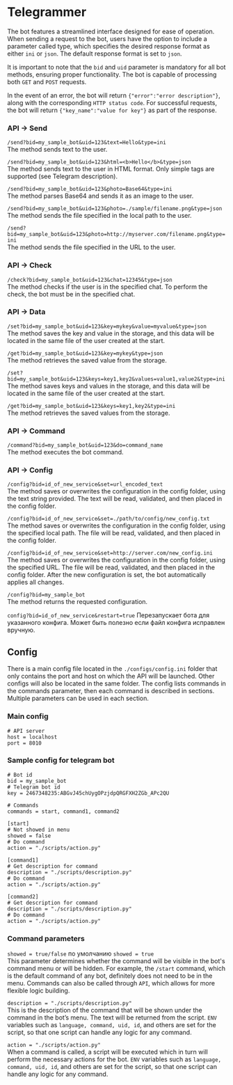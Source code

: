 # Telegrammer 

The bot features a streamlined interface designed for ease of operation. When sending a request to the bot, users have the option to include a parameter called type, which specifies the desired response format as either `ini` or `json`. The default response format is set to `json`.

It is important to note that the `bid` and `uid` parameter is mandatory for all bot methods, ensuring proper functionality. The bot is capable of processing both `GET` and `POST` requests.

In the event of an error, the bot will return `{"error":"error description"}`, along with the corresponding `HTTP status code`. For successful requests, the bot will return `{"key_name":"value for key"}` as part of the response.

### API → Send

`/send?bid=my_sample_bot&uid=123&text=Hello&type=ini`  
The method sends text to the user.

`/send?bid=my_sample_bot&uid=123&html=<b>Hello</b>&type=json`  
The method sends text to the user in HTML format. Only simple tags are supported (see Telegram description).

`/send?bid=my_sample_bot&uid=123&photo=Base64&type=ini`  
The method parses Base64 and sends it as an image to the user.

`/send?bid=my_sample_bot&uid=123&photo=./sample/filename.png&type=json`  
The method sends the file specified in the local path to the user.

`/send?bid=my_sample_bot&uid=123&photo=http://myserver.com/filename.png&type=ini`  
The method sends the file specified in the URL to the user.

### API → Check

`/check?bid=my_sample_bot&uid=123&chat=12345&type=json`  
The method checks if the user is in the specified chat. To perform the check, the bot must be in the specified chat.

### API → Data

`/set?bid=my_sample_bot&uid=123&key=mykey&value=myvalue&type=json`  
The method saves the key and value in the storage, and this data will be located in the same file of the user created at the start.

`/get?bid=my_sample_bot&uid=123&key=mykey&type=json`  
The method retrieves the saved value from the storage.

`/set?bid=my_sample_bot&uid=123&keys=key1,key2&values=value1,value2&type=ini`  
The method saves keys and values in the storage, and this data will be located in the same file of the user created at the start.

`/get?bid=my_sample_bot&uid=123&keys=key1,key2&type=ini`  
The method retrieves the saved values from the storage.

### API → Command

`/command?bid=my_sample_bot&uid=123&do=command_name`  
The method executes the bot command.

### API → Config

`/config?bid=id_of_new_service&set=url_encoded_text`  
The method saves or overwrites the configuration in the config folder, using the text string provided. The text will be read, validated, and then placed in the config folder.

`/config?bid=id_of_new_service&set=./path/to/config/new_config.txt`  
The method saves or overwrites the configuration in the config folder, using the specified local path. The file will be read, validated, and then placed in the config folder.

`/config?bid=id_of_new_service&set=http://server.com/new_config.ini`  
The method saves or overwrites the configuration in the config folder, using the specified URL. The file will be read, validated, and then placed in the config folder. After the new configuration is set, the bot automatically applies all changes.

`/config?bid=my_sample_bot`  
The method returns the requested configuration.

`config?bid=id_of_new_service&restart=true`
Перезапускает бота для указанного конфига. Может быть полезно если файл конфига исправлен вручную.

## Config

There is a main config file located in the `./configs/config.ini` folder that only contains the port and host on which the API will be launched. Other configs will also be located in the same folder.
The config lists commands in the commands parameter, then each command is described in sections. Multiple parameters can be used in each section.

### Main config
```
# API server
host = localhost
port = 8010
```

### Sample config for telegram bot
```
# Bot id
bid = my_sample_bot
# Telegram bot id
key = 2467348235:ABGvJ45chUygOPzjdpQRGFXH2ZGb_APc2QU

# Commands
commands = start, command1, command2

[start]
# Not showed in menu
showed = false
# Do command
action = "./scripts/action.py"

[command1]
# Get description for command
description = "./scripts/description.py"
# Do command
action = "./scripts/action.py"

[command2]
# Get description for command
description = "./scripts/description.py"
# Do command
action = "./scripts/action.py"
```

### Command parameters
`showed = true/false` по умолчанию `showed = true`  
This parameter determines whether the command will be visible in the bot's command menu or will be hidden. For example, the `/start` command, which is the default command of any bot, definitely does not need to be in the menu. Commands can also be called through `API`, which allows for more flexible logic building.

`description = "./scripts/description.py"`  
This is the description of the command that will be shown under the command in the bot’s menu. The text will be returned from the script. `ENV` variables such as `language, command, uid, id`, and others are set for the script, so that one script can handle any logic for any command.

`action = "./scripts/action.py"`  
When a command is called, a script will be executed which in turn will perform the necessary actions for the bot. `ENV` variables such as `language, command, uid, id`, and others are set for the script, so that one script can handle any logic for any command.
